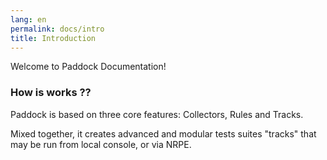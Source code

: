 ```yaml
---
lang: en
permalink: docs/intro
title: Introduction
---
```


Welcome to Paddock Documentation!

### How is works ?? 
Paddock is based on three core features: Collectors, Rules and Tracks.

Mixed together, it creates advanced and modular tests suites "tracks" that may be run from local console, or via NRPE.